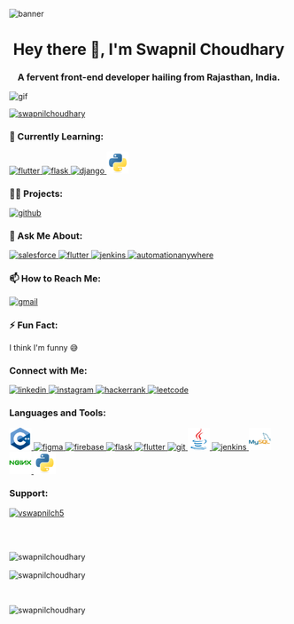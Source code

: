 ![banner](https://github.com/SwapnilChoudhary/SwapnilChoudhary/assets/113551997/0a9ec80a-cf69-482b-a859-b13ffe440ec0)
<h1 align="center">Hey there 👋, I'm Swapnil Choudhary</h1>
<h3 align="center">A fervent front-end developer hailing from Rajasthan, India.</h3>

![gif](animated-man-computer-coding-nae6mec378lsg1i3.gif)

<p align="left">
  <a href="https://github.com/swapnilchoudhary" target="_blank">
    <img src="https://komarev.com/ghpvc/?username=swapnilchoudhary&label=Profile%20views&color=0e75b6&style=flat" alt="swapnilchoudhary" />
  </a>
</p>

<h3 align="left">🌱 Currently Learning:</h3>
<p align="left">
  <a href="https://flutter.dev" target="_blank" rel="noreferrer">
    <img src="https://www.vectorlogo.zone/logos/flutterio/flutterio-icon.svg" alt="flutter" width="40" height="40"/>
  </a>
  <a href="https://flask.palletsprojects.com/" target="_blank" rel="noreferrer">
    <img src="https://www.vectorlogo.zone/logos/pocoo_flask/pocoo_flask-icon.svg" alt="flask" width="40" height="40"/>
  </a>
  <a href="https://www.djangoproject.com/" target="_blank" rel="noreferrer">
    <img src="https://www.vectorlogo.zone/logos/djangoproject/djangoproject-icon.svg" alt="django" width="40" height="40"/>
  </a>
  <a href="https://www.python.org" target="_blank" rel="noreferrer">
    <img src="https://raw.githubusercontent.com/devicons/devicon/master/icons/python/python-original.svg" alt="python" width="40" height="40"/>
  </a>
</p>

<h3 align="left">👨‍💻 Projects:</h3>
<p align="left">
  <a href="https://github.com/SwapnilChoudhary?tab=repositories" target="_blank">
    <img src="https://img.shields.io/badge/GitHub-100000?style=for-the-badge&logo=github&logoColor=white" alt="github" />
  </a>
</p>

<h3 align="left">💬 Ask Me About:</h3>
<p align="left">
  <a href="https://www.salesforce.com/trailblazer/s2q6t5k2narnpz8mwu" target="_blank" rel="noreferrer">
    <img src="https://www.vectorlogo.zone/logos/salesforce/salesforce-icon.svg" alt="salesforce" width="40" height="40"/>
  </a>
  <a href="https://flutter.dev" target="_blank" rel="noreferrer">
    <img src="https://www.vectorlogo.zone/logos/flutterio/flutterio-icon.svg" alt="flutter" width="40" height="40"/>
  </a>
  <a href="https://www.jenkins.io" target="_blank" rel="noreferrer">
    <img src="https://www.vectorlogo.zone/logos/jenkins/jenkins-icon.svg" alt="jenkins" width="40" height="40"/>
  </a>
  <a href="https://www.automationanywhere.com/" target="_blank" rel="noreferrer">
    <img src="https://www.vectorlogo.zone/logos/automationanywhere/automationanywhere-icon.svg" alt="automationanywhere" width="40" height="40"/>
  </a>

</p>

<h3 align="left">📫 How to Reach Me:</h3>
<p align="left">
  <a href="mailto:swapnilchoudhary1429@gmail.com" target="_blank">
    <img src="https://img.shields.io/badge/Gmail-D14836?style=for-the-badge&logo=gmail&logoColor=white" alt="gmail" />
  </a>
</p>

<h3 align="left">⚡ Fun Fact:</h3>
<p align="left">I think I'm funny 😅</p>

<h3 align="left">Connect with Me:</h3>
<p align="left">
  <a href="https://www.linkedin.com/in/swapnil-choudhary-b34934237/" target="_blank">
    <img src="https://img.shields.io/badge/LinkedIn-0077B5?style=for-the-badge&logo=linkedin&logoColor=white" alt="linkedin" />
  </a>
  <a href="https://instagram.com/swapnil_choudhary14" target="_blank">
    <img src="https://img.shields.io/badge/Instagram-E4405F?style=for-the-badge&logo=instagram&logoColor=white" alt="instagram" />
  </a>
  <a href="https://www.hackerrank.com/vswapnilchoudha1" target="_blank">
    <img src="https://img.shields.io/badge/HackerRank-2EC866?style=for-the-badge&logo=hackerrank&logoColor=white" alt="hackerrank" />
  </a>
  <a href="https://www.leetcode.com/swapnil1403" target="_blank">
    <img src="https://img.shields.io/badge/LeetCode-FFA116?style=for-the-badge&logo=LeetCode&logoColor=black" alt="leetcode" />
  </a>
</p>

<h3 align="left">Languages and Tools:</h3>
<p align="left">
  <a href="https://www.w3schools.com/cpp/" target="_blank" rel="noreferrer">
    <img src="https://raw.githubusercontent.com/devicons/devicon/master/icons/cplusplus/cplusplus-original.svg" alt="cplusplus" width="40" height="40"/>
  </a>
  <a href="https://www.figma.com/" target="_blank" rel="noreferrer">
    <img src="https://www.vectorlogo.zone/logos/figma/figma-icon.svg" alt="figma" width="40" height="40"/>
  </a>
  <a href="https://firebase.google.com/" target="_blank" rel="noreferrer">
    <img src="https://www.vectorlogo.zone/logos/firebase/firebase-icon.svg" alt="firebase" width="40" height="40"/>
  </a>
  <a href="https://flask.palletsprojects.com/" target="_blank" rel="noreferrer">
    <img src="https://www.vectorlogo.zone/logos/pocoo_flask/pocoo_flask-icon.svg" alt="flask" width="40" height="40"/>
  </a>
  <a href="https://flutter.dev" target="_blank" rel="noreferrer">
    <img src="https://www.vectorlogo.zone/logos/flutterio/flutterio-icon.svg" alt="flutter" width="40" height="40"/>
  </a>
  <a href="https://git-scm.com/" target="_blank" rel="noreferrer">
    <img src="https://www.vectorlogo.zone/logos/git-scm/git-scm-icon.svg" alt="git" width="40" height="40"/>
  </a>
  <a href="https://www.java.com" target="_blank" rel="noreferrer">
    <img src="https://raw.githubusercontent.com/devicons/devicon/master/icons/java/java-original.svg" alt="java" width="40" height="40"/>
  </a>
  <a href="https://www.jenkins.io" target="_blank" rel="noreferrer">
    <img src="https://www.vectorlogo.zone/logos/jenkins/jenkins-icon.svg" alt="jenkins" width="40" height="40"/>
  </a>
  <a href="https://www.mysql.com/" target="_blank" rel="noreferrer">
    <img src="https://raw.githubusercontent.com/devicons/devicon/master/icons/mysql/mysql-original-wordmark.svg" alt="mysql" width="40" height="40"/>
  </a>
  <a href="https://www.nginx.com" target="_blank" rel="noreferrer">
    <img src="https://raw.githubusercontent.com/devicons/devicon/master/icons/nginx/nginx-original.svg" alt="nginx" width="40" height="40"/>
  </a>
  <a href="https://www.python.org" target="_blank" rel="noreferrer">
    <img src="https://raw.githubusercontent.com/devicons/devicon/master/icons/python/python-original.svg" alt="python" width="40" height="40"/>
  </a>
</p>

<h3 align="left">Support:</h3>
<p>
  <a href="https://www.buymeacoffee.com/vswapnilch5">
    <img src="https://cdn.buymeacoffee.com/buttons/v2/default-yellow.png" height="50" width="210" alt="vswapnilch5" />
  </a>
</p>
<br>
<br>

<p>
  <img align="left" src="https://github-readme-stats.vercel.app/api/top-langs?username=swapnilchoudhary&show_icons=true&locale=en&layout=compact" alt="swapnilchoudhary" />
</p>

<p>&nbsp;</p>

<p>
  <img align="center" src="https://github-readme-stats.vercel.app/api?username=swapnilchoudhary&show_icons=true&locale=en" alt="swapnilchoudhary" />
</p>

<p>&nbsp;</p>

<p>
  <img align="center" src="https://github-readme-streak-stats.herokuapp.com/?user=swapnilchoudhary&" alt="swapnilchoudhary" />
</p>
